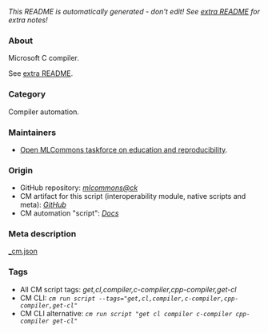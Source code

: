 *This README is automatically generated - don't edit! See [extra README](README-extra.md) for extra notes!*

### About

Microsoft C compiler.

See [extra README](README-extra.md).


### Category

Compiler automation.

### Maintainers

* [Open MLCommons taskforce on education and reproducibility](https://github.com/mlcommons/ck/blob/master/docs/mlperf-education-workgroup.md).

### Origin

* GitHub repository: *[mlcommons@ck](https://github.com/mlcommons/ck/tree/master/cm-mlops)*
* CM artifact for this script (interoperability module, native scripts and meta): *[GitHub](https://github.com/mlcommons/ck/tree/master/cm-mlops/script/get-cl)*
* CM automation "script": *[Docs](https://github.com/octoml/ck/blob/master/docs/list_of_automations.md#script)*


### Meta description
[_cm.json](_cm.json)


### Tags
* All CM script tags: *get,cl,compiler,c-compiler,cpp-compiler,get-cl*
* CM CLI: *`cm run script --tags="get,cl,compiler,c-compiler,cpp-compiler,get-cl"`*
* CM CLI alternative: *`cm run script "get cl compiler c-compiler cpp-compiler get-cl"`*
